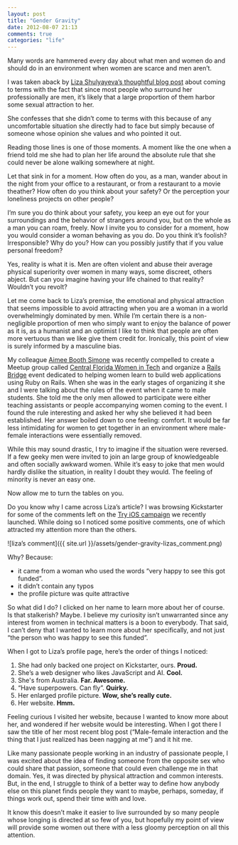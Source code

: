 ```yaml
---
layout: post
title: "Gender Gravity"
date: 2012-08-07 21:13
comments: true
categories: "life"
---
```


Many words are hammered every day about what men and women do and should do in an environment when women are scarce and men aren’t.

I was taken aback by [Liza Shulyayeva’s thoughtful blog post](http://liza.id.au/male-female-interaction-and-the-thing-that-i-just-realized-has-been-nagging-at-me/) about coming to terms with the fact that since most people who surround her professionally are men, it’s likely that a large proportion of them harbor some sexual attraction to her.

She confesses that she didn’t come to terms with this because of any uncomfortable situation she directly had to face but simply because of someone whose opinion she values and who pointed it out.

Reading those lines is one of those moments. A moment like the one when a friend told me she had to plan her life around the absolute rule that she could never be alone walking somewhere at night.

Let that sink in for a moment. How often do you, as a man, wander about in the night from your office to a restaurant, or from a restaurant to a movie theather? How often do you think about your safety? Or the perception your loneliness projects on other people?

I’m sure you do think about your safety, you keep an eye out for your surroundings and the behavior of strangers around you, but on the whole as a man you can roam, freely. Now I invite you to consider for a moment, how you would consider a woman behaving as you do. Do you think it’s foolish? Irresponsible? Why do you? How can you possibly justify that if you value personal freedom?

Yes, reality is what it is. Men are often violent and abuse their average physical superiority over women in many ways, some discreet, others abject. But can you imagine having your life chained to that reality? Wouldn’t you revolt?

Let me come back to Liza’s premise, the emotional and physical attraction that seems impossible to avoid attracting when you are a woman in a world overwhelmingly dominated by men. While I’m certain there is a non-negligible proportion of men who simply want to enjoy the balance of power as it is, as a humanist and an optimist I like to think that people are often more vertuous than we like give them credit for. Ironically, this point of view is surely informed by a masculine bias.

My colleague [Aimee Booth Simone](http://happymediumblog.com/) was recently compelled to create a Meetup group called [Central Florida Women in Tech](http://www.meetup.com/Central-Florida-Women-In-Tech/) and organize a [Rails Bridge](http://workshops.railsbridge.org/) event dedicated to helping women learn to build web applications using Ruby on Rails. When she was in the early stages of organizing it she and I were talking about the rules of the event when it came to male students. She told me the only men allowed to participate were either teaching assistants or people accompanying women coming to the event. I found the rule interesting and asked her why she believed it had been established. Her answer boiled down to one feeling: comfort. It would be far less intimidating for women to get together in an environment where male-female interactions were essentially removed.

While this may sound drastic, I try to imagine if the situation were reversed. If a few geeky men were invited to join an large group of knowledgeable and often socially awkward women. While it’s easy to joke that men would hardly dislike the situation, in reality I doubt they would. The feeling of minority is never an easy one.

Now allow me to turn the tables on you.

Do you know why I came across Liza’s article? I was browsing Kickstarter for some of the comments left on the [Try iOS campaign](http://www.kickstarter.com/projects/eallam/try-ios-iphone-app-development-course/comments) we recently launched. While doing so I noticed some positive comments, one of which attracted my attention more than the others.

![liza’s comment]({{ site.url }}/assets/gender-gravity-lizas_comment.png)

Why? Because:

* it came from a woman who used the words “very happy to see this got funded”.
* it didn’t contain any typos
* the profile picture was quite attractive

So what did I do? I clicked on her name to learn more about her of course. Is that stalkerish? Maybe. I believe my curiosity isn’t unwarranted since any interest from women in technical matters is a boon to everybody. That said, I can’t deny that I wanted to learn more about her specifically, and not just “the person who was happy to see this funded”.

When I got to Liza’s profile page, here’s the order of things I noticed:

1. She had only backed one project on Kickstarter, ours. **Proud.**
2. She’s a web designer who likes JavaScript and AI. **Cool.**
3. She's from Australia. **Far. Awesome.**
4. “Have superpowers. Can fly”. **Quirky.**
5. Her enlarged profile picture. **Wow, she’s really cute.**
6. Her website. **Hmm.**

Feeling curious I visited her website, because I wanted to know more about her, and wondered if her website would be interesting. When I got there I saw the title of her most recent blog post (“Male-female interaction and the thing that I just realized has been nagging at me”) and it hit me.

Like many passionate people working in an industry of passionate people, I was excited about the idea of finding someone from the opposite sex who could share that passion, someone that could even challenge me in that domain. Yes, it was directed by physical attraction and common interests. But, in the end, I struggle to think of a better way to define how anybody else on this planet finds people they want to maybe, perhaps, someday, if things work out, spend their time with and love.

It know this doesn’t make it easier to live surrounded by so many people whose longing is directed at so few of you, but hopefully my point of view will provide some women out there with a less gloomy perception on all this attention.
